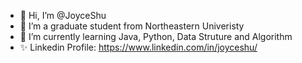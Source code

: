 - 👋 Hi, I’m @JoyceShu
- 👀 I’m a graduate student from Northeastern Univeristy
- 🌱 I’m currently learning Java, Python, Data Struture and Algorithm 
- ✨ Linkedin Profile: https://www.linkedin.com/in/joyceshu/
<!---
JoyceShu/JoyceShu is a ✨ special ✨ repository because its `README.md` (this file) appears on your GitHub profile.
You can click the Preview link to take a look at your changes.
--->
